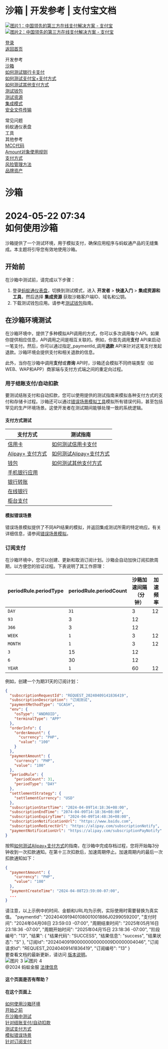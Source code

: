 沙箱 | 开发参考 | 支付宝文档
==================

[![图片1：中国领先的第三方在线支付解决方案 - 支付宝](https://ac.alipay.com/storage/2024/3/26/d66c43c0-440d-4c97-9976-f2028a2c8c5e.svg)](/docs/) [![图片2：中国领先的第三方在线支付解决方案 - 支付宝](https://ac.alipay.com/storage/2024/3/26/a48bd336-aea0-4f16-bf83-616eacbb4434.svg)](/docs/)

[登录](https://global.alipay.com/ilogin/account_login.htm?goto=https%3A%2F%2Fglobal.alipay.com%2Fdocs%2Fac%2Fref%2Fsandbox)  
[返回首页](../../)

开发参考  
[沙箱](/docs/ac/ref/sandbox)  
[如何测试银行卡支付](/docs/ac/ref/card)  
[如何测试支付宝+支付方式](/docs/ac/ref/wallet)  
[如何测试其他支付方式](/docs/ac/ref/other)  
[测试钱包](/docs/ac/ref/testwallet)  
[测试资源](/docs/ac/ref/test_resource)  
[集成模式](/docs/ac/ref/oy9921)  
[安全文件传输](/docs/ac/ref/xgcpey)  

常见问题  
蚂蚁通仪表盘  
工具  
其他参考  
[MCC代码](/docs/ac/ref/mcccodes)  
[Amount对象使用规则](/docs/ac/ref/cc)  
[支付方式](/docs/ac/ref/payment_method)  
[风险管理方法](/docs/ac/ref/risk_methods)  
[品牌资产](/docs/ac/ref/brandasset)  

沙箱
=======

2024-05-22 07:34  
如何使用沙箱
==================

沙箱提供了一个测试环境，用于模拟支付，确保应用程序与蚂蚁通产品的无缝集成。本主题将引导您有效地使用沙箱。

开始前
----------------  
在沙箱中测试前，请完成以下步骤：

1. 登录[蚂蚁通仪表盘](https://dashboard.alipay.com/global-payments/home)，切换到测试模式，进入 **开发者** > **快速入门** > **集成资源和工具**，然后选择 **集成资源** 获取沙箱客户端ID、域名和公钥。
2. 下载测试钱包应用。请参考[测试钱包](https://global.alipay.com/docs/ac/ref/testwallet)指南。

在沙箱环境测试
----------------

在沙箱环境中，提供了多种模拟API调用的方式，你可以多次调用每个API。如果你提供相应信息，API调用之间是相互关联的。例如，你首先调用**支付** API来启动一笔支付。然后，你可以通过指定_paymentId_调用**退款** API来针对这笔支付发起退款。沙箱环境会提供支付和相关退款的信息。

此外，当你在沙箱中调用**支付**或**咨询** API时，沙箱还会模拟不同终端类型（如WEB、WAP和APP）商家端与支付方式端之间的重定向过程。
### 用于结账支付/自动扣款  
要测试结账支付和自动扣款，您可以使用提供的测试指南来模拟各种支付方式的支付和存储卡过程。沙箱还可以通过[错误场景模拟工具](https://global.alipay.com/docs/ac/ref/error_scenario_sim_en)模拟所有错误代码，甚至包括罕见的生产环境场景。这使开发者在测试期间能够处理一致的系统逻辑。  
#### 支付方式测试  
| **支付方式** | **测试指南** |
| --- | --- |
| [信用卡](https://global.alipay.com/docs/ac/cashierpay/pay_type#DDFip) | [如何测试信用卡支付](https://global.alipay.com/docs/ac/ref/card) |
| [Alipay+ 支付方式](https://global.alipay.com/docs/ac/cashierpay/pay_type#mt4eB) | [如何测试Alipay+支付方式](https://global.alipay.com/docs/ac/ref/wallet) |
| [钱包](https://global.alipay.com/docs/ac/cashierpay/pay_type#IK789) | [如何测试其他支付方式](https://global.alipay.com/docs/ac/ref/other) |
| [手机银行应用](https://global.alipay.com/docs/ac/cashierpay/pay_type#KSRbI) |
| [银行转账](https://global.alipay.com/docs/ac/cashierpay/pay_type#bR1hN) |
| [在线银行](https://global.alipay.com/docs/ac/cashierpay/pay_type#llC45) |
| [柜台支付](https://global.alipay.com/docs/ac/cashierpay/pay_type#FwduU) |  
#### 模拟错误场景  
错误场景模拟提供了不同API结果的模拟，并返回集成测试所需的特定响应。有关详细信息，请参阅[错误场景模拟](https://global.alipay.com/docs/ac/ref/error_scenario_sim_en)。
### 订阅支付
在沙箱环境中，您可以创建、更新和取消订阅计划。沙箱会自动加快订阅扣款周期，以方便您的验证过程。下表说明了其工作原理：

| **periodRule.periodType** | **periodRule.periodCount** | **沙箱加速间隔（分钟）** | **加速频率** |
| --- | --- | --- | --- |
| `DAY` | `31` | 3 | 12 |
| `93` | 3 | 12 |
| `366` | 3 | 12 |
| `WEEK` | `1` | 3 | 12 |
| `MONTH` | `1` | 3 | 12 |
| `3` | 15 | 12 |
| `6` | 30 | 12 |
| `YEAR` | `1` | 60 | 12 |

例如，创建一个为期31天的订阅计划：

```json
{
  "subscriptionRequestId": "REQUEST_20240409141836419",
  "subscriptionDescription": "订阅测试",
  "paymentMethodType": "GCASH",
  "env": {
    "osType": "ANDROID",
    "terminalType": "APP"
  },
  "orderInfo": {
    "orderAmount": {
      "currency": "PHP",
      "value": "100"
    }
  },
  "paymentAmount": {
    "currency": "PHP",
    "value": "100"
  },
  "periodRule": {
    "periodCount": 31,
    "periodType": "DAY"
  },
  "settlementStrategy": {
    "settlementCurrency": "USD"
  },
  "subscriptionStartTime": "2024-04-09T14:18:36+08:00",
  "subscriptionEndTime": "2074-04-09T14:18:36+08:00",
  "subscriptionExpiryTime": "2024-04-09T14:48:36+08:00",
  "subscriptionNotificationUrl": "https://www.baidu.com",
  "subscriptionRedirectUrl": "https://alipay.com/subscriptionNotify",
  "paymentNotificationUrl": "https://alipay.com/subscriptionPayNotify"
}
```
按照[如何测试Alipay+支付方式](https://global.alipay.com/docs/ac/ref/wallet)的指南，在沙箱中完成存档过程，您将开始每3分钟收到一次扣款通知。在第十三次扣款后，加速周期停止。加速周期内的最后一次扣款通知如下：

```json
{
  "paymentAmount": {
    "currency": "PHP",
    "value": "100"
  },
  "paymentCreateTime": "2024-04-08T23:59:00-07:00",
  ...
}
```

请注意，以上示例中的时间、金额和URL均为示例，实际使用时需要替换为真实值。
"paymentId": "202404091940108001001886J0299059200",
"支付时间": "2024年04月08日 23:59:03 -07:00",
"周期结束时间": "2025年05月16日 23:18:36 -07:00",
"周期开始时间": "2025年04月15日 23:18:36 -07:00",
"阶段编号": "13",
"结果": {
"结果代码": "SUCCESS",
"结果信息": "success",
"结果状态": "S"
},
"订阅Id": "202404091900000000000009D0000004046",
"订阅请求Id": "REQUEST_20240409141836419",
"订阅编号": "13"
}  
要查看文档的最新更新，请访问 [版本说明](https://global.alipay.com/docs/releasenotes)。  
![图片 3](https://ac.alipay.com/storage/2021/5/20/19b2c126-9442-4f16-8f20-e539b1db482a.png) ![图片 4](https://ac.alipay.com/storage/2021/5/20/e9f3f154-dbf0-455f-89f0-b3d4e0c14481.png)  
@2024 蚂蚁金服 [法律信息](https://global.alipay.com/docs/ac/platform/membership)  
#### 这个页面是否有帮助？  
#### 在这个页面上  
[如何使用沙箱环境](#p9X19 "如何使用沙箱环境")  
[开始之前](#xh0P0 "开始之前")  
[在沙箱中测试](#hgYcM "在沙箱中测试")  
[针对结账支付/自动扣款](#A3VRp "针对结账支付/自动扣款")  
[测试支付方式](#IyR8b "测试支付方式")  
[模拟错误场景](#nijOn "模拟错误场景")  
[针对订阅支付](#RcC5W "针对订阅支付")